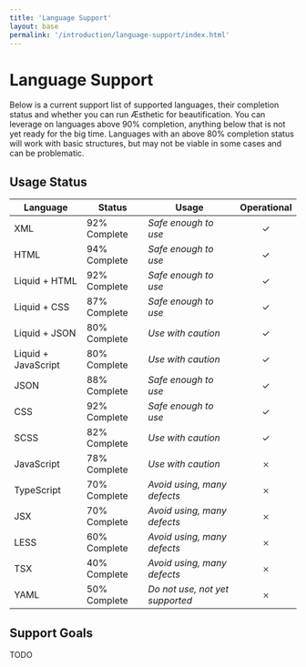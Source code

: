```yaml
---
title: 'Language Support'
layout: base
permalink: '/introduction/language-support/index.html'
---
```


# Language Support

Below is a current support list of supported languages, their completion status and whether you can run Æsthetic for beautification. You can leverage on languages above 90% completion, anything below that is not yet ready for the big time. Languages with an above 80% completion status will work with basic structures, but may not be viable in some cases and can be problematic.

## Usage Status

| Language            | Status       | Usage                           | Operational |
| ------------------- | ------------ | ------------------------------- | :---------: |
| XML                 | 92% Complete | _Safe enough to use_            |      ✓      |
| HTML                | 94% Complete | _Safe enough to use_            |      ✓      |
| Liquid + HTML       | 92% Complete | _Safe enough to use_            |      ✓      |
| Liquid + CSS        | 87% Complete | _Safe enough to use_            |      ✓      |
| Liquid + JSON       | 80% Complete | _Use with caution_              |      ✓      |
| Liquid + JavaScript | 80% Complete | _Use with caution_              |      ✓      |
| JSON                | 88% Complete | _Safe enough to use_            |      ✓      |
| CSS                 | 92% Complete | _Safe enough to use_            |      ✓      |
| SCSS                | 82% Complete | _Use with caution_              |      ✓      |
| JavaScript          | 78% Complete | _Use with caution_              |      𐄂      |
| TypeScript          | 70% Complete | _Avoid using, many defects_     |      𐄂      |
| JSX                 | 70% Complete | _Avoid using, many defects_     |      𐄂      |
| LESS                | 60% Complete | _Avoid using, many defects_     |      𐄂      |
| TSX                 | 40% Complete | _Avoid using, many defects_     |      𐄂      |
| YAML                | 50% Complete | _Do not use, not yet supported_ |      𐄂      |

## Support Goals

TODO
